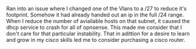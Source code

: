 Ran into an issue where I changed one of the Vlans to a /27 to reduce it's footprint.  Somehow it had already handed out an ip in the full /24 range.  When I reduce the number of aviailable hosts on that subnet, it caused the dhcp service to crash for all of opnsense.  This made me consider that I don't care for that particular instability. That in adittion for a desire to learn and grow in my cisco skills led me to consider purchasing a cisco router.  
